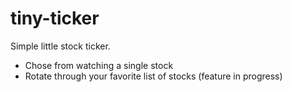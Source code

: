 # tiny-ticker
Simple little stock ticker.

- Chose from watching a single stock
- Rotate through your favorite list of stocks (feature in progress)
